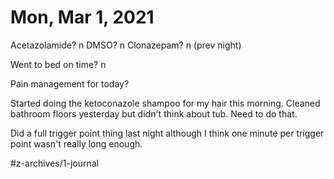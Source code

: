 # Mon, Mar 1, 2021
Acetazolamide? n
DMSO? n
Clonazepam? n
(prev night)

Went to bed on time? n

Pain management for today? 

Started doing the ketoconazole shampoo for my hair this morning. Cleaned bathroom floors yesterday but didn't think about tub. Need to do that. 

Did a full trigger point thing last night although I think one minute per trigger point wasn't really long enough. 


#z-archives/1-journal